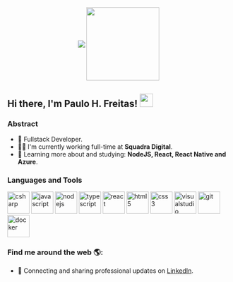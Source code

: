 ##

<p align="center">
    <img
      align="center"
      src="https://github-readme-stats.vercel.app/api/top-langs/?username=paulofreittas&layout=compact"
    />
  </a>
    <img
      align="center"
      height="165"
      src="https://github-readme-stats.vercel.app/api?username=paulofreittas&show_icons=true&theme=dracula"
    />
  </a>
</p>

## Hi there, I'm Paulo H. Freitas! <img src="https://raw.githubusercontent.com/iampavangandhi/iampavangandhi/master/gifs/Hi.gif" width="30px"></h2>

### Abstract

- 🚀 Fullstack Developer.
- 👨‍💻 I'm currently working full-time at **Squadra Digital**.
- 🌱 Learning more about and studying: **NodeJS, React, React Native and Azure**.

### Languages and Tools

<p align="left">
  <a>
    <img
      src="https://devicon.dev/devicon.git/icons/csharp/csharp-original.svg"
      alt="csharp"
      width="50"
      height="50"
    />
  </a>
   <a>
    <img
      src="https://devicons.github.io/devicon/devicon.git/icons/javascript/javascript-original.svg"
      alt="javascript"
      width="50"
      height="50"
    />
  </a>
 <a>
    <img
      src="https://devicons.github.io/devicon/devicon.git/icons/nodejs/nodejs-original-wordmark.svg"
      alt="nodejs"
      width="50"
      height="50"
    />
  </a>
 <a>
    <img
      src="https://devicons.github.io/devicon/devicon.git/icons/typescript/typescript-original.svg"
      alt="typescript"
      width="50"
      height="50"
    />
  </a>
 <a>
    <img
      src="https://devicons.github.io/devicon/devicon.git/icons/react/react-original.svg"
      alt="react"
      width="50"
      height="50"
    />
  </a>
 <a>
    <img
      src="https://devicons.github.io/devicon/devicon.git/icons/html5/html5-original.svg"
      alt="html5"
      width="50"
      height="50"
    />
  </a>
   <a>
    <img
      src="https://devicons.github.io/devicon/devicon.git/icons/css3/css3-original.svg"
      alt="css3"
      width="50"
      height="50"
    />
  </a>
     <a>
    <img
      src="https://devicons.github.io/devicon/devicon.git/icons/visualstudio/visualstudio-plain.svg"
      alt="visualstudio"
      width="50"
      height="50"
    />
  </a>
       <a>
    <img
      src="https://devicons.github.io/devicon/devicon.git/icons/git/git-original.svg"
      alt="git"
      width="50"
      height="50"
    />
  </a>
    </a>
       <a>
    <img
      src="https://devicons.github.io/devicon/devicon.git/icons/docker/docker-original-wordmark.svg"
      alt="docker"
      width="50"
      height="50"
    />
  </a>
</p>

### Find me around the web 🌎:

- 💼 Connecting and sharing professional updates on <a href="https://www.linkedin.com/in/paulo-henrique-freitas-92a17216b/" target="_blank">LinkedIn</a>.
